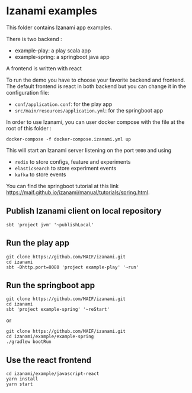 # Izanami examples 

This folder contains Izanami app examples. 

There is two backend : 
 
 * example-play: a play scala app  
 * example-spring: a springboot java app
 
A frontend is written with react
 
To run the demo you have to choose your favorite backend and frontend. 
The default frontend is react in both backend but you can change it in the configuration file: 

 * `conf/application.conf`: for the play app 
 * `src/main/resources/application.yml`: for the springboot app
 

In order to use Izanami, you can user docker compose with the file at the root of this folder : 

```
docker-compose -f docker-compose.izanami.yml up 
```

This will start an Izanami server listening on the port `9000` and using 

 * `redis` to store configs, feature and experiments
 * `elasticsearch` to store experiment events
 * `kafka` to store events 


You can find the springboot tutorial at this link https://maif.github.io/izanami/manual/tutorials/spring.html. 

## Publish Izanami client on local repository

```
sbt 'project jvm' '~publishLocal'
```

## Run the play app 

```
git clone https://github.com/MAIF/izanami.git
cd izanami 
sbt -Dhttp.port=8080 'project example-play' '~run'
```

## Run the springboot app 

```
git clone https://github.com/MAIF/izanami.git
cd izanami 
sbt 'project example-spring' '~reStart'
```

or 

```
git clone https://github.com/MAIF/izanami.git
cd izanami/example/example-spring
./gradlew bootRun 
```

## Use the react frontend

```
cd izanami/example/javascript-react
yarn install 
yarn start 
```
